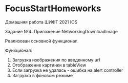 # FocusStartHomeworks
Домашняя работа ШИФТ 2021 IOS

Задание №4:
Приложение NetworkingDownloadImage

Реализован основной функционал.

Функционал:
1. Загрузка изображения по введенному url
2. Отображение картинки в tableView
3. Если загрузка не удалась - ошибка на alert controller
4. Загрузка в фоновом режиме
